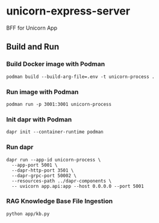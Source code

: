 # unicorn-express-server
BFF for Unicorn App
## Build and Run
### Build Docker image with Podman
```
podman build --build-arg-file=.env -t unicorn-process . 
```
### Run image with Podman
```
podman run -p 3001:3001 unicorn-process
```
### Init dapr with Podman
```
dapr init --container-runtime podman
```
### Run dapr
```
dapr run --app-id unicorn-process \
  --app-port 5001 \
  --dapr-http-port 3501 \
  --dapr-grpc-port 50002 \
  --resources-path ../dapr-components \
  -- uvicorn app.api:app --host 0.0.0.0 --port 5001
```
### RAG Knowledge Base File Ingestion
```
python app/kb.py 
```
